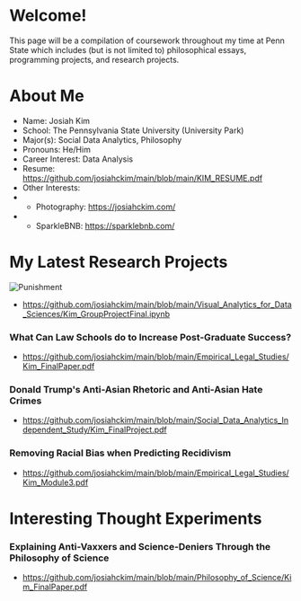 # Welcome!

This page will be a compilation of coursework throughout my time at Penn State which includes (but is not limited to) philosophical essays, programming projects, and research projects.

# About Me

- Name: Josiah Kim 
- School: The Pennsylvania State University (University Park)
- Major(s): Social Data Analytics, Philosophy 
- Pronouns: He/Him
- Career Interest: Data Analysis
- Resume: https://github.com/josiahckim/main/blob/main/KIM_RESUME.pdf
- Other Interests:
- - Photography: https://josiahckim.com/
- - SparkleBNB: https://sparklebnb.com/


# My Latest Research Projects
 
![Punishment](https://lh3.googleusercontent.com/pw/ACtC-3eIWAQLKvSOF6SzMuxfngkI2k5C9cNt9NQ09gA2nvLN0DdyARMs6seQ7So9JQuNl7nqLOklD1aLuR6dVnFLsdptv7L_4SG1iZ5i0q0kA7SyrInAaGJWZWkjK2ri0z208-9l6iMdjtj6I230uPRuHgcB=w1003-h682-no?authuser=0)

- https://github.com/josiahckim/main/blob/main/Visual_Analytics_for_Data_Sciences/Kim_GroupProjectFinal.ipynb

### What Can Law Schools do to Increase Post-Graduate Success? 
- https://github.com/josiahckim/main/blob/main/Empirical_Legal_Studies/Kim_FinalPaper.pdf
### Donald Trump's Anti-Asian Rhetoric and Anti-Asian Hate Crimes
- https://github.com/josiahckim/main/blob/main/Social_Data_Analytics_Independent_Study/Kim_FinalProject.pdf
### Removing Racial Bias when Predicting Recidivism
- https://github.com/josiahckim/main/blob/main/Empirical_Legal_Studies/Kim_Module3.pdf 

# Interesting Thought Experiments 

### Explaining Anti-Vaxxers and Science-Deniers Through the Philosophy of Science 
- https://github.com/josiahckim/main/blob/main/Philosophy_of_Science/Kim_FinalPaper.pdf
